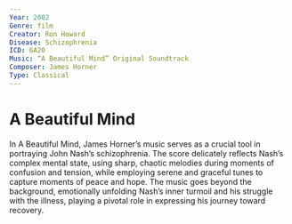 ```yaml
---
Year: 2002
Genre: film
Creator: Ron Howard
Disease: Schizophrenia
ICD: 6A20
Music: “A Beautiful Mind” Original Soundtrack
Composer: James Horner
Type: Classical
---
```


# A Beautiful Mind

In A Beautiful Mind, James Horner’s music serves as a crucial tool in portraying John Nash’s schizophrenia. The score delicately reflects Nash’s complex mental state, using sharp, chaotic melodies during moments of confusion and tension, while employing serene and graceful tunes to capture moments of peace and hope. The music goes beyond the background, emotionally unfolding Nash’s inner turmoil and his struggle with the illness, playing a pivotal role in expressing his journey toward recovery.

